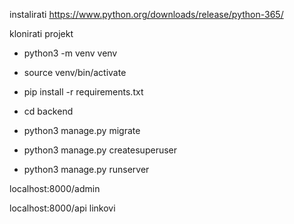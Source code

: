 instalirati https://www.python.org/downloads/release/python-365/

klonirati projekt

- python3 -m venv venv

- source venv/bin/activate

- pip install -r requirements.txt

- cd backend

- python3 manage.py migrate

- python3 manage.py createsuperuser

- python3 manage.py runserver



localhost:8000/admin 

localhost:8000/api linkovi
